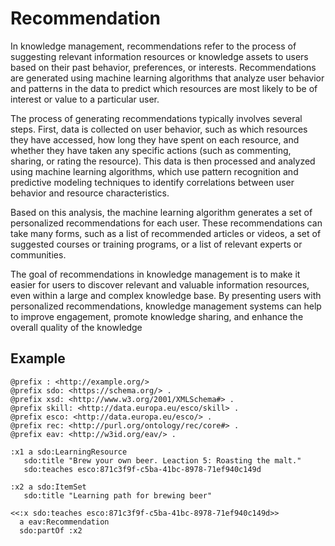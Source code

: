 # Recommendation

In knowledge management, recommendations refer to the process of suggesting relevant information resources or knowledge assets to users based on their past behavior, preferences, or interests. Recommendations are generated using machine learning algorithms that analyze user behavior and patterns in the data to predict which resources are most likely to be of interest or value to a particular user.

The process of generating recommendations typically involves several steps. First, data is collected on user behavior, such as which resources they have accessed, how long they have spent on each resource, and whether they have taken any specific actions (such as commenting, sharing, or rating the resource). This data is then processed and analyzed using machine learning algorithms, which use pattern recognition and predictive modeling techniques to identify correlations between user behavior and resource characteristics.

Based on this analysis, the machine learning algorithm generates a set of personalized recommendations for each user. These recommendations can take many forms, such as a list of recommended articles or videos, a set of suggested courses or training programs, or a list of relevant experts or communities.

The goal of recommendations in knowledge management is to make it easier for users to discover relevant and valuable information resources, even within a large and complex knowledge base. By presenting users with personalized recommendations, knowledge management systems can help to improve engagement, promote knowledge sharing, and enhance the overall quality of the knowledge 


## Example

```{.turtle hl_lines="14"}
@prefix : <http://example.org/>
@prefix sdo: <https://schema.org/> .
@prefix xsd: <http://www.w3.org/2001/XMLSchema#> .
@prefix skill: <http://data.europa.eu/esco/skill> .
@prefix esco: <http://data.europa.eu/esco/> .
@prefix rec: <http://purl.org/ontology/rec/core#> .
@prefix eav: <http://w3id.org/eav/> . 

:x1 a sdo:LearningResource
   sdo:title "Brew your own beer. Leaction 5: Roasting the malt."
   sdo:teaches esco:871c3f9f-c5ba-41bc-8978-71ef940c149d

:x2 a sdo:ItemSet
   sdo:title "Learning path for brewing beer"

<<:x sdo:teaches esco:871c3f9f-c5ba-41bc-8978-71ef940c149d>> 
  a eav:Recommendation
  sdo:partOf :x2

```